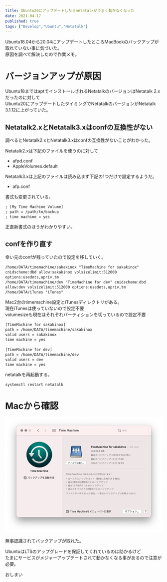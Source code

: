 ```yaml
---
title: Ubuntu20にアップデートしたらnetatalkがうまく動かなくなった
date: 2021-04-17
published: true
tags: ["Develop","Ubuntu","Netatalk"]
---
```


Ubuntu18.04から20.04にアップデートしたところMacBookのバックアップが取れていない事に気づいた。  
原因を調べて解決したので作業メモ。

# バージョンアップが原因

Ubuntu18まではaptでインストールされるNetatalkのバージョンはNetatalk 2.xだったのに対して  
Ubuntu20にアップデートしたタイミングでNetatalkのバージョンがNetatalk 3.1.12に上がっていた。

## Netatalk2.xとNetatalk3.xはconfの互換性がない

調べるとNetatalk2.xとNetatalk3.xはconfの互換性がないことがわかった。

Netatalk2.xは下記のファイルを使うのに対して

- afpd.conf
- AppleVolumes.default

Netatalk3.xは上記のファイルは読み込まず下記の1つだけで設定するようだ。

- afp.conf

書式も変更されている。

```shell
; [My Time Machine Volume]
; path = /path/to/backup
; time machine = yes
```

正直新書式のほうがわかりやすい。

## confを作り直す

幸い元のconfが残っていたので設定を移していく。

```shell
/home/DATA/timemachine/sakakinox "TimeMachine for sakakinox" cnidscheme:dbd allow:sakakinox volsizelimit:512000 options:usedots,upriv,tm
/home/DATA/timemachine/dev "TimeMachine for dev" cnidscheme:dbd allow:dev volsizelimit:512000 options:usedots,upriv,tm
/home/DATA/iTunes "iTunes"
```

Mac2台のtimemachine設定とiTunesディレクトリがある。  
現在iTunesは使っていないので設定不要  
volumesizeも現在はそれぞれパーティションを切っているので設定不要

```shell
[TimeMachine for sakakinox]
path = /home/DATA/timemachine/sakakinox
valid users = sakakinox
time machine = yes

[TimeMachine for dev]
path = /home/DATA/timemachine/dev
valid users = dev
time machine = yes
```

netatalkを再起動する。

```shell
systemctl restart netatalk
```

# Macから確認

![timemachine](../image/p13/timemachine.png)

無事認識されてバックアップが取れた。



UbuntuはLTSのアップグレードを保証してくれているのは助かるけど  
たまにサービスがメジャーアップデートされて動かなくなる事があるので注意が必要。

おしまい